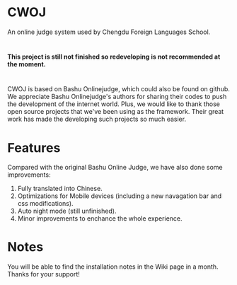 # CWOJ
An online judge system used by Chengdu Foreign Languages School.
#
<b>This project is still not finished so redeveloping is not recommended at the moment.</b>
#
CWOJ is based on Bashu Onlinejudge, which could also be found on github. We appreciate Bashu Onlinejudge's authors for sharing their codes to push the development of the internet world.
Plus, we would like to thank those open source projects that we've been using as the framework. Their great work has made the developing such projects so much easier.
# Features
Compared with the original Bashu Online Judge, we have also done some improvements:
1. Fully translated into Chinese.
2. Optimizations for Mobile devices (including a new navagation bar and css modifications).
3. Auto night mode (still unfinished).
4. Minor improvements to enchance the whole experience.

# Notes
You will be able to find the installation notes in the Wiki page in a month. Thanks for your support!
